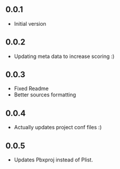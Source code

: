 ## 0.0.1

- Initial version

## 0.0.2

- Updating meta data to increase scoring :)


## 0.0.3

- Fixed Readme
- Better sources formatting

## 0.0.4

- Actually updates project conf files :)

## 0.0.5

- Updates Pbxproj instead of Plist.